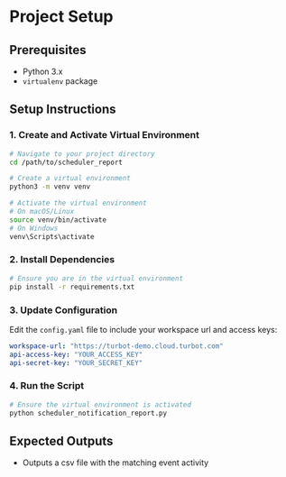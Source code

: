 # Project Setup

## Prerequisites
- Python 3.x
- `virtualenv` package

## Setup Instructions

### 1. Create and Activate Virtual Environment
```bash
# Navigate to your project directory
cd /path/to/scheduler_report

# Create a virtual environment
python3 -m venv venv

# Activate the virtual environment
# On macOS/Linux
source venv/bin/activate
# On Windows
venv\Scripts\activate
```

### 2. Install Dependencies
```bash
# Ensure you are in the virtual environment
pip install -r requirements.txt
```

### 3. Update Configuration
Edit the `config.yaml` file to include your workspace url and access keys:
```yaml
workspace-url: "https://turbot-demo.cloud.turbot.com"  
api-access-key: "YOUR_ACCESS_KEY"
api-secret-key: "YOUR_SECRET_KEY"
```

### 4. Run the Script
```bash
# Ensure the virtual environment is activated
python scheduler_notification_report.py
```

## Expected Outputs
- Outputs a csv file with the matching event activity